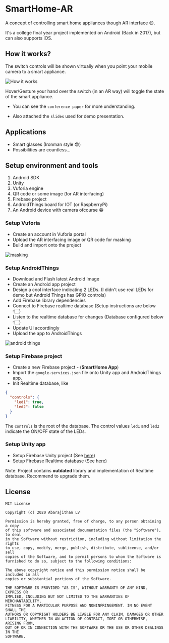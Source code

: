 # SmartHome-AR

A concept of controlling smart home appliances though AR interface 😉.

It's a college final year project implemented on Android (Back in 2017), but can also supports iOS.

## How it works?

The switch controls will be shown virtually when you point your mobile camera to a smart appliance.

![How it works](https://raw.githubusercontent.com/lvabarajithan/SmartHome-AR/master/how-it-works.png)

Hover/Gesture your hand over the switch (in an AR way) will toggle the state of the smart appliance.

- You can see the `conference paper` for more understanding.

- Also attached the `slides` used for demo presentation.

## Applications
- Smart glasses (Ironman style 😎)
- Possibilities are countless...

## Setup environment and tools

1. Android SDK
2. Unity
3. Vuforia engine
4. QR code or some image (for AR interfacing)
5. Firebase project
6. AndroidThings board for IOT (or RaspberryPi)
7. An Android device with camera ofcourse 😁

### Setup Vuforia

- Create an account in Vuforia portal
- Upload the AR interfacing image or QR code for masking
- Build and import onto the project

![masking](https://raw.githubusercontent.com/lvabarajithan/SmartHome-AR/master/masking.png)

### Setup AndroidThings

- Download and Flash latest Android Image
- Create an Android app project
- Design a cool interface indicating 2 LEDs. (I didn't use real LEDs for demo but Android Things has GPIO controls)
- Add Firebase library dependencies
- Connect to Firebase realtime database (Setup instructions are below 👇🏻)
- Listen to the realtime database for changes (Database configured below 👇🏻)
- Update UI accordingly
- Upload the app to AndroidThings

![android things](https://raw.githubusercontent.com/lvabarajithan/SmartHome-AR/master/android-things-board.png)

### Setup Firebase project

- Create a new Firebase project - (**SmartHome App**)
- Import the `google-services.json` file onto Unity app and AndroidThings app.
- Init Realtime database, like

```json
{
  "controls": {
    "led1": true,
    "led2": false
  }
}
```

The `controls` is the root of the database. The control values `led1` and `led2` indicate the ON/OFF state of the LEDs.

### Setup Unity app

- Setup Firebase Unity project (See [here](https://firebase.google.com/docs/unity/setup))
- Setup Firebase Realtime database (See [here](https://firebase.google.com/docs/database/unity/start))

Note: Project contains **outdated** library and implementation of Realtime database. Recommend to upgrade them.

## License

```
MIT License

Copyright (c) 2020 Abarajithan LV

Permission is hereby granted, free of charge, to any person obtaining a copy
of this software and associated documentation files (the "Software"), to deal
in the Software without restriction, including without limitation the rights
to use, copy, modify, merge, publish, distribute, sublicense, and/or sell
copies of the Software, and to permit persons to whom the Software is
furnished to do so, subject to the following conditions:

The above copyright notice and this permission notice shall be included in all
copies or substantial portions of the Software.

THE SOFTWARE IS PROVIDED "AS IS", WITHOUT WARRANTY OF ANY KIND, EXPRESS OR
IMPLIED, INCLUDING BUT NOT LIMITED TO THE WARRANTIES OF MERCHANTABILITY,
FITNESS FOR A PARTICULAR PURPOSE AND NONINFRINGEMENT. IN NO EVENT SHALL THE
AUTHORS OR COPYRIGHT HOLDERS BE LIABLE FOR ANY CLAIM, DAMAGES OR OTHER
LIABILITY, WHETHER IN AN ACTION OF CONTRACT, TORT OR OTHERWISE, ARISING FROM,
OUT OF OR IN CONNECTION WITH THE SOFTWARE OR THE USE OR OTHER DEALINGS IN THE
SOFTWARE.
```

